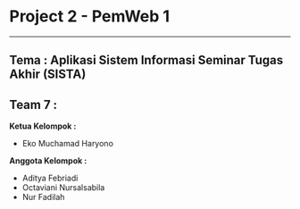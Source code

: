 # Project 2 - PemWeb 1
<hr>


<h2>Tema : Aplikasi Sistem Informasi Seminar Tugas Akhir (SISTA) </h2> 

<h2>Team 7 :</h2> 
<b>Ketua Kelompok :</b>

 * Eko Muchamad Haryono

<b>Anggota Kelompok : </b>

 * Aditya Febriadi
 * Octaviani Nursalsabila
 * Nur Fadilah